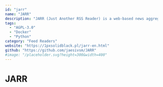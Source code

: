 ```yaml
---
id: "jarr"
name: "JARR"
description: "JARR (Just Another RSS Reader) is a web-based news aggregator and reader (fork of Newspipe)."
tags:
  - "AGPL-3.0"
  - "Docker"
  - "Python"
category: "Feed Readers"
website: "https://1pxsolidblack.pl/jarr-en.html"
github: "https://github.com/jaesivsm/JARR"
#image: "/placeholder.svg?height=300&width=400"
---
```


# JARR
